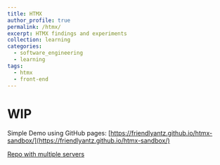```yaml
---
title: HTMX
author_profile: true
permalink: /htmx/
excerpt: HTMX findings and experiments
collection: learning
categories:
  - software_engineering
  - learning
tags:
  - htmx
  - front-end
---
```


# WIP

Simple Demo using GitHub pages: [https://friendlyantz.github.io/htmx-sandbox/](https://friendlyantz.github.io/htmx-sandbox/)

[Repo with multiple servers](https://github.com/friendlyantz/htmx-sandbox/)


